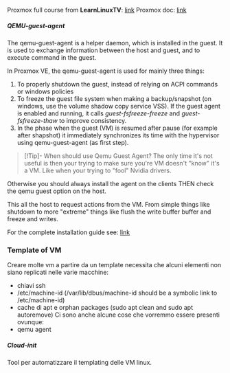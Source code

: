 Proxmox full course from **LearnLinuxTV**: [link](https://www.youtube.com/playlist?list=PLT98CRl2KxKHnlbYhtABg6cF50bYa8Ulo)
Proxmox doc: [link](https://pve.proxmox.com/wiki/Main_Page)

##### QEMU-guest-agent
The qemu-guest-agent is a helper daemon, which is installed in the guest. It is used to exchange information between the host and guest, and to execute command in the guest.

In Proxmox VE, the qemu-guest-agent is used for mainly three things:
1. To properly shutdown the guest, instead of relying on ACPI commands or windows policies
2. To freeze the guest file system when making a backup/snapshot (on windows, use the volume shadow copy service VSS). If the guest agent is enabled and running, it calls _guest-fsfreeze-freeze_ and _guest-fsfreeze-thaw_ to improve consistency.
3. In the phase when the guest (VM) is resumed after pause (for example after shapshot) it immediately synchronizes its time with the hypervisor using qemu-guest-agent (as first step).

>[!Tip]- When should use Qemu Guest Agent?
The only time it's not useful is then your trying to make sure you're VM doesn't "know" it's a VM. Like when your trying to "fool" Nvidia drivers.
>
Otherwise you should always install the agent on the clients THEN check the qemu guest option on the host.
>
This all the host to request actions from the VM. From simple things like shutdown to more "extreme" things like flush the write buffer buffer and freeze and writes.

For the complete installation guide see: [link](https://pve.proxmox.com/wiki/Qemu-guest-agent)

### Template of VM


Creare molte vm a partire da un template necessita che alcuni elementi non siano replicati nelle varie macchine:
- chiavi ssh
- /etc/machine-id (/var/lib/dbus/machine-id should be a symbolic link to /etc/machine-id)
- cache di apt e orphan packages (sudo apt clean and sudo apt autoremove)
Ci sono anche alcune cose che vorremmo essere presenti ovunque:
- qemu agent
##### Cloud-init
Tool per automatizzare il templating delle VM linux.
